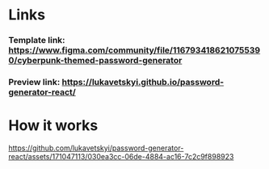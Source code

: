 # Links

### Template link: https://www.figma.com/community/file/1167934186210755390/cyberpunk-themed-password-generator

### Preview link: https://lukavetskyi.github.io/password-generator-react/

# How it works

https://github.com/lukavetskyi/password-generator-react/assets/171047113/030ea3cc-06de-4884-ac16-7c2c9f898923
